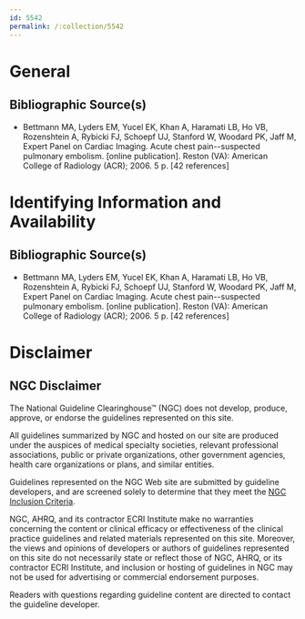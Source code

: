 ```yaml
---
id: 5542
permalink: /:collection/5542
---
```


# General

## Bibliographic Source(s)

- Bettmann MA, Lyders EM, Yucel EK, Khan A, Haramati LB, Ho VB, Rozenshtein A, Rybicki FJ, Schoepf UJ, Stanford W, Woodard PK, Jaff M, Expert Panel on Cardiac Imaging. Acute chest pain--suspected pulmonary embolism. [online publication]. Reston (VA): American College of Radiology (ACR); 2006. 5 p. [42 references]

# Identifying Information and Availability

## Bibliographic Source(s)

- Bettmann MA, Lyders EM, Yucel EK, Khan A, Haramati LB, Ho VB, Rozenshtein A, Rybicki FJ, Schoepf UJ, Stanford W, Woodard PK, Jaff M, Expert Panel on Cardiac Imaging. Acute chest pain--suspected pulmonary embolism. [online publication]. Reston (VA): American College of Radiology (ACR); 2006. 5 p. [42 references]

# Disclaimer

## NGC Disclaimer

The National Guideline Clearinghouse™ (NGC) does not develop, produce, approve, or endorse the guidelines represented on this site.

All guidelines summarized by NGC and hosted on our site are produced under the auspices of medical specialty societies, relevant professional associations, public or private organizations, other government agencies, health care organizations or plans, and similar entities.

Guidelines represented on the NGC Web site are submitted by guideline developers, and are screened solely to determine that they meet the [NGC Inclusion Criteria](/help-and-about/summaries/inclusion-criteria).

NGC, AHRQ, and its contractor ECRI Institute make no warranties concerning the content or clinical efficacy or effectiveness of the clinical practice guidelines and related materials represented on this site. Moreover, the views and opinions of developers or authors of guidelines represented on this site do not necessarily state or reflect those of NGC, AHRQ, or its contractor ECRI Institute, and inclusion or hosting of guidelines in NGC may not be used for advertising or commercial endorsement purposes.

Readers with questions regarding guideline content are directed to contact the guideline developer.

